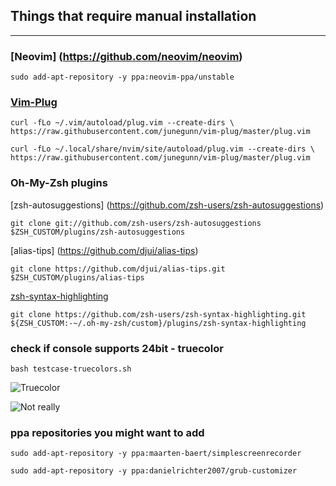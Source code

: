 ## Things that require manual installation
----
### [Neovim] (https://github.com/neovim/neovim)

`sudo add-apt-repository -y ppa:neovim-ppa/unstable`


### [Vim-Plug](https://github.com/junegunn/vim-plug)

`curl -fLo ~/.vim/autoload/plug.vim --create-dirs \
    https://raw.githubusercontent.com/junegunn/vim-plug/master/plug.vim`

`curl -fLo ~/.local/share/nvim/site/autoload/plug.vim --create-dirs \
    https://raw.githubusercontent.com/junegunn/vim-plug/master/plug.vim`


### Oh-My-Zsh plugins

[zsh-autosuggestions] (https://github.com/zsh-users/zsh-autosuggestions)


`git clone git://github.com/zsh-users/zsh-autosuggestions $ZSH_CUSTOM/plugins/zsh-autosuggestions`


[alias-tips] (https://github.com/djui/alias-tips)


`git clone https://github.com/djui/alias-tips.git $ZSH_CUSTOM/plugins/alias-tips`


[zsh-syntax-highlighting](https://github.com/zsh-users/zsh-syntax-highlighting)


`git clone https://github.com/zsh-users/zsh-syntax-highlighting.git ${ZSH_CUSTOM:-~/.oh-my-zsh/custom}/plugins/zsh-syntax-highlighting`

### check if console supports 24bit - truecolor
`bash testcase-truecolors.sh`

![](http://i.imgur.com/2OfD8qT.png, "Truecolor")

![](http://i.imgur.com/B7npkfM.png, "Not really")


### ppa repositories you might want to add


`sudo add-apt-repository -y ppa:maarten-baert/simplescreenrecorder`

`sudo add-apt-repository -y ppa:danielrichter2007/grub-customizer`
